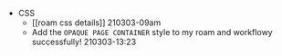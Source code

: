 - CSS
    - [[roam css details]]
210303-09am
    - Add the `OPAQUE PAGE CONTAINER` style to my roam and workflowy successfully!
210303-13:23
